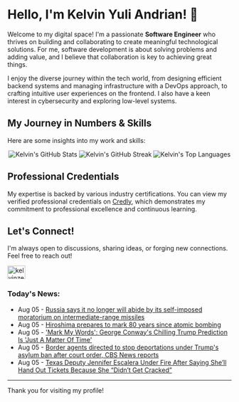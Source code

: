 # Hello, I'm Kelvin Yuli Andrian! 👋

Welcome to my digital space! I'm a passionate **Software Engineer** who thrives on building and collaborating to create meaningful technological solutions. For me, software development is about solving problems and adding value, and I believe that collaboration is key to achieving great things.

I enjoy the diverse journey within the tech world, from designing efficient backend systems and managing infrastructure with a DevOps approach, to crafting intuitive user experiences on the frontend. I also have a keen interest in cybersecurity and exploring low-level systems.

## My Journey in Numbers & Skills

Here are some insights into my work and skills:

<p align="center">
  <img src="https://github-readme-stats.vercel.app/api?username=kelvinzer0&show_icons=true&theme=radical" alt="Kelvin's GitHub Stats" />
  <img src="https://github-readme-streak-stats.herokuapp.com/?user=kelvinzer0&theme=radical" alt="Kelvin's GitHub Streak" />
  <img src="https://github-readme-stats.vercel.app/api/top-langs/?username=kelvinzer0&layout=compact&theme=radical" alt="Kelvin's Top Languages" />
</p>

## Professional Credentials

My expertise is backed by various industry certifications. You can view my verified professional credentials on [Credly](https://www.credly.com/users/kelvin-yuli-andrian/badges), which demonstrates my commitment to professional excellence and continuous learning.

## Let's Connect!

I'm always open to discussions, sharing ideas, or forging new connections. Feel free to reach out!

<p align="left">
    <a href="https://linkedin.com/in/kelvinzero" target="blank"><img align="center" src="https://cdn.jsdelivr.net/npm/simple-icons@3.0.1/icons/linkedin.svg" alt="kelvinzero" height="30" width="40" /></a>
</p>

### Today's News:

<!-- feed start -->
- Aug 05 - [Russia says it no longer will abide by its self-imposed moratorium on intermediate-range missiles](https://www.yahoo.com/news/articles/russia-says-no-longer-abide-095457070.html)
- Aug 05 - [Hiroshima prepares to mark 80 years since atomic bombing](https://www.yahoo.com/news/videos/hiroshima-prepares-mark-80-years-075006851.html)
- Aug 05 - ['Mark My Words': George Conway's Chilling Trump Prediction Is 'Just A Matter Of Time'](https://www.yahoo.com/news/articles/mark-words-george-conways-chilling-073136097.html)
- Aug 05 - [Border agents directed to stop deportations under Trump's asylum ban after court order, CBS News reports](https://www.yahoo.com/news/articles/border-agents-directed-stop-deportations-020818320.html)
- Aug 05 - [Texas Deputy Jennifer Escalera Under Fire After Saying She’ll Hand Out Tickets Because She “Didn’t Get Cracked”](https://www.yahoo.com/entertainment/articles/texas-deputy-jennifer-escalera-under-011218541.html)
<!-- feed end -->

---

Thank you for visiting my profile!